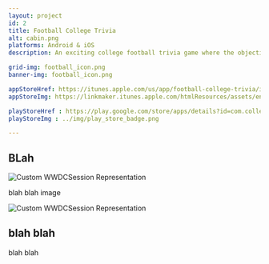 ```yaml
---
layout: project
id: 2
title: Football College Trivia
alt: cabin.png
platforms: Android & iOS
description: An exciting college football trivia game where the objective is to correctly guess which college current professional football players played for.

grid-img: football_icon.png
banner-img: football_icon.png

appStoreHref: https://itunes.apple.com/us/app/football-college-trivia/id879870156?mt=8
appStoreImg: https://linkmaker.itunes.apple.com/htmlResources/assets/en_us//images/web/linkmaker/badge_appstore-lrg.svg

playStoreHref : https://play.google.com/store/apps/details?id=com.college.football.trivia
playStoreImg : ../img/play_store_badge.png

---
```


## BLah

![Custom WWDCSession Representation](http://nshipster.s3.amazonaws.com/mirrortype-custom.gif)

blah blah image

![Custom WWDCSession Representation](http://nshipster.s3.amazonaws.com/mirrortype-custom.gif)


## blah blah

blah blah



